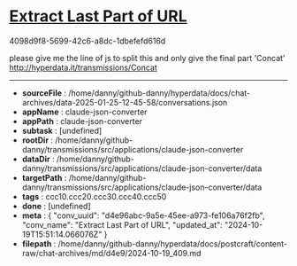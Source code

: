 # [Extract Last Part of URL](https://claude.ai/chat/d4e96abc-9a5e-45ee-a973-fe106a76f2fb)

4098d9f8-5699-42c6-a8dc-1dbefefd616d

please give me the line of js to split this and only give the final part 'Concat' 
http://hyperdata.it/transmissions/Concat

---

* **sourceFile** : /home/danny/github-danny/hyperdata/docs/chat-archives/data-2025-01-25-12-45-58/conversations.json
* **appName** : claude-json-converter
* **appPath** : claude-json-converter
* **subtask** : [undefined]
* **rootDir** : /home/danny/github-danny/transmissions/src/applications/claude-json-converter
* **dataDir** : /home/danny/github-danny/transmissions/src/applications/claude-json-converter/data
* **targetPath** : /home/danny/github-danny/transmissions/src/applications/claude-json-converter/data
* **tags** : ccc10.ccc20.ccc30.ccc40.ccc50
* **done** : [undefined]
* **meta** : {
  "conv_uuid": "d4e96abc-9a5e-45ee-a973-fe106a76f2fb",
  "conv_name": "Extract Last Part of URL",
  "updated_at": "2024-10-19T15:51:14.066076Z"
}
* **filepath** : /home/danny/github-danny/hyperdata/docs/postcraft/content-raw/chat-archives/md/d4e9/2024-10-19_409.md